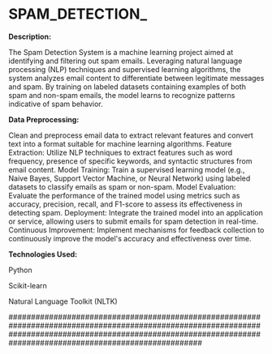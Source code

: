 # SPAM_DETECTION_


**Description:**


The Spam Detection System is a machine learning project aimed at identifying and filtering out spam emails. 
Leveraging natural language processing (NLP) techniques and supervised learning algorithms, the system 
analyzes email content to differentiate between legitimate messages and spam. By training on labeled datasets containing examples of both spam and non-spam emails, the model learns to recognize patterns indicative 
of spam behavior.


**Data Preprocessing:**


Clean and preprocess email data to extract relevant features and convert text into a format suitable for machine learning algorithms.
Feature Extraction: Utilize NLP techniques to extract features such as word frequency, presence of specific keywords, and syntactic structures from email content.
Model Training: Train a supervised learning model (e.g., Naive Bayes, Support Vector Machine, or Neural Network) using labeled datasets to classify emails as spam or non-spam.
Model Evaluation: Evaluate the performance of the trained model using metrics such as accuracy, precision, recall, and F1-score to assess its effectiveness in detecting spam.
Deployment: Integrate the trained model into an application or service, allowing users to submit emails for spam detection in real-time.
Continuous Improvement: Implement mechanisms for feedback collection to continuously improve the model's accuracy and effectiveness over time.

**Technologies Used:**

Python

Scikit-learn

Natural Language Toolkit (NLTK)

###################################################################################################################################################################################################################

